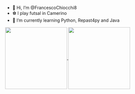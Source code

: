 - 👋 Hi, I’m @FrancescoChiocchi8
- ⚽ I play futsal in Camerino
- 🌱 I’m currently learning Python, Repast4py and Java


<a href="https://github.com/anuraghazra/github-readme-stats">
  <img height=200 align="center" src="https://github-readme-stats.vercel.app/api?username=FrancescoChiocchi8&theme=transparent" />
</a>
<a href="https://github.com/anuraghazra/convoychat">
  <img height=200 align="center" src="https://github-readme-stats.vercel.app/api/top-langs?username=FrancescoChiocchi8&layout=compact&langs_count=8&card_width=320&theme=transparent" />
</a>
